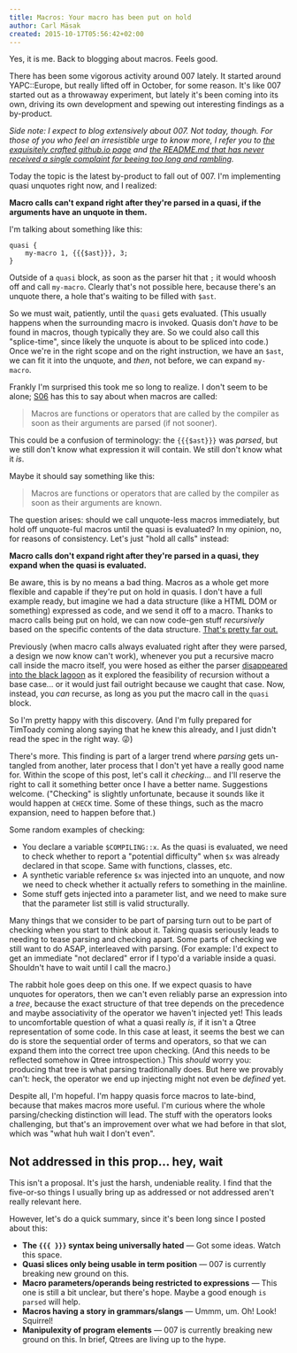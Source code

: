 ```yaml
---
title: Macros: Your macro has been put on hold
author: Carl Mäsak
created: 2015-10-17T05:56:42+02:00
---
```

Yes, it is me. Back to blogging about macros. Feels good.

There has been some vigorous activity around 007 lately. It started around YAPC::Europe, but really lifted off in October, for some reason. It's like 007 started out as a throwaway experiment, but lately it's been coming into its own, driving its own development and spewing out interesting findings as a by-product.

*Side note: I expect to blog extensively about 007. Not today, though. For those of you who feel an irresistible urge to know more, I refer you to [the exquisitely crafted github.io page](http://masak.github.io/007/) and [the README.md that has never received a single complaint for beeing too long and rambling](https://github.com/masak/007/blob/master/README.md).*

Today the topic is the latest by-product to fall out of 007. I'm implementing quasi unquotes right now, and I realized:

**Macro calls can't expand right after they're parsed in a quasi, if the arguments have an unquote in them.**

I'm talking about something like this:

    quasi {
        my-macro 1, {{{$ast}}}, 3;
    }

Outside of a `quasi` block, as soon as the parser hit that `;` it would whoosh off and call `my-macro`. Clearly that's not possible here, because there's an unquote there, a hole that's waiting to be filled with `$ast`.

So we must wait, patiently, until the `quasi` gets evaluated. (This usually happens when the surrounding macro is invoked. Quasis don't *have* to be found in macros, though typically they are. So we could also call this "splice-time", since likely the unquote is about to be spliced into code.) Once we're in the right scope and on the right instruction, we have an `$ast`, we can fit it into the unquote, and *then*, not before, we can expand `my-macro`.

Frankly I'm surprised this took me so long to realize. I don't seem to be alone; [S06](http://design.perl6.org/S06.html#Macros) has this to say about when macros are called:

> Macros are functions or operators that are called by the compiler as
> soon as their arguments are parsed (if not sooner).

This could be a confusion of terminology: the `{{{$ast}}}` was *parsed*, but we still don't know what expression it will contain. We still don't know what it *is*.

Maybe it should say something like this:

> Macros are functions or operators that are called by the compiler as
> soon as their arguments are known.

The question arises: should we call unquote-less macros immediately, but hold off unquote-ful macros until the quasi is evaluated? In my opinion, no, for reasons of consistency. Let's just "hold all calls" instead:

**Macro calls don't expand right after they're parsed in a quasi, they expand when the quasi is evaluated.**

Be aware, this is by no means a bad thing. Macros as a whole get more flexible and capable if they're put on hold in quasis. I don't have a full example ready, but imagine we had a data structure (like a HTML DOM or something) expressed as code, and we send it off to a macro. Thanks to macro calls being put on hold, we can now code-gen stuff *recursively* based on the specific contents of the data structure. [That's pretty far out.](http://www.youtube.com/watch?v=g8f_XCH3zmM)

Previously (when macro calls always evaluated right after they were parsed, a design we now know can't work), whenever you put a recursive macro call inside the macro itself, you were hosed as either the parser [disappeared into the black lagoon](http://www.muppetlabs.com/~breadbox/intercal-man/s04.html) as it explored the feasibility of recursion without a base case... or it would just fail outright because we caught that case. Now, instead, you *can* recurse, as long as you put the macro call in the `quasi` block.

So I'm pretty happy with this discovery. (And I'm fully prepared for TimToady coming along saying that he knew this already, and I just didn't read the spec in the right way. 😜)

There's more. This finding is part of a larger trend where *parsing* gets un-tangled from another, later process that I don't yet have a really good name for. Within the scope of this post, let's call it *checking*... and I'll reserve the right to call it something better once I have a better name. Suggestions welcome. ("Checking" is slightly unfortunate, because it sounds like it would happen at `CHECK` time. Some of these things, such as the macro expansion, need to happen before that.)

Some random examples of checking:

* You declare a variable `$COMPILING::x`. As the quasi is evaluated, we need to check whether to report a "potential difficulty" when `$x` was already declared in that scope. Same with functions, classes, etc.
* A synthetic variable reference `$x` was injected into an unquote, and now we need to check whether it actually refers to something in the mainline.
* Some stuff gets injected into a parameter list, and we need to make sure that the parameter list still is valid structurally.

Many things that we consider to be part of parsing turn out to be part of checking when you start to think about it. Taking quasis seriously leads to needing to tease parsing and checking apart. Some parts of checking we still want to do ASAP, interleaved with parsing. (For example: I'd expect to get an immediate "not declared" error if I typo'd a variable inside a quasi. Shouldn't have to wait until I call the macro.)

The rabbit hole goes deep on this one. If we expect quasis to have unquotes for operators, then we can't even reliably parse an expression into a *tree*, because the exact structure of that tree depends on the precedence and maybe associativity of the operator we haven't injected yet! This leads to uncomfortable question of what a quasi really *is*, if it isn't a Qtree representation of some code. In this case at least, it seems the best we can do is store the sequential order of terms and operators, so that we can expand them into the correct tree upon checking. (And this needs to be reflected somehow in Qtree introspection.) This *should* worry you: producing that tree is what parsing traditionally does. But here we provably can't: heck, the operator we end up injecting might not even be *defined* yet.

Despite all, I'm hopeful. I'm happy quasis force macros to late-bind, because that makes macros more useful. I'm curious where the whole parsing/checking distinction will lead. The stuff with the operators looks challenging, but that's an improvement over what we had before in that slot, which was "what huh wait I don't even".

## Not addressed in this prop... hey, wait

This isn't a proposal. It's just the harsh, undeniable reality. I find that the five-or-so things I usually bring up as addressed or not addressed aren't really relevant here.

However, let's do a quick summary, since it's been long since I posted about this:

* **The `{{{ }}}` syntax being universally hated** &mdash; Got some ideas. Watch this space.
* **Quasi slices only being usable in term position** &mdash; 007 is currently breaking new ground on this.
* **Macro parameters/operands being restricted to expressions** &mdash; This one is still a bit unclear, but there's hope. Maybe a good enough `is parsed` will help.
* **Macros having a story in grammars/slangs** &mdash; Ummm, um. Oh! Look! Squirrel!
* **Manipulexity of program elements** &mdash; 007 is currently breaking new ground on this. In brief, Qtrees are living up to the hype.
